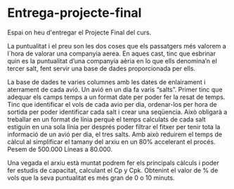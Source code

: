 # Entrega-projecte-final

Espai on heu d'entregar el Projecte Final del curs.

La puntualitat i el preu son les dos coses que els passatgers més valorem a l´hora de valorar una companyia aerea. En aques cast, tinc que esbrinar quin es la puntualitat d’una companyia aèria en lo que ells denomina’n el tercer salt, fent servir una base de dades proporcionada per ells. 



La base de dades te varies columnes amb les dates de enlairament i aterrament de cada avió. Un avió en un dia fa varis “salts”. Primer tinc que adequar els camps temps a un format date per poder fer la resat de temps. Tinc que identificar el vols de cada avio per dia, ordenar-los per hora de sortida per poder identificar cada salt i crear una seqüencia. Això obligarà a treballar en un format de línia perquè el temps calculats de cada salt estiguin en una sola línia per després poder filtrar el fitxer per tenir tota la informació de un avió per dia, el tres salts. Amb això reduirem el temps de càlcul al simplificar el tamany del arxiu en un 80% accelerant el procés. Pesem de 500.000 Líneas a 80.000.

Una vegada el arxiu està muntat podrem fer els principals càlculs i poder fer estudis de capacitat, calculant el Cp y Cpk. Obtenint el valor de % de vols que la seva puntualitat es més gran de 0 o 10 minuts.
